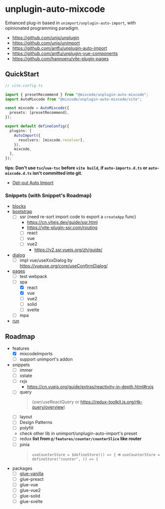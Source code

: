 # unplugin-auto-mixcode

Enhanced plug-in based in `unimport/unplugin-auto-import`, with opinionated
programming paradigm.

- https://github.com/unjs/unplugin
- https://github.com/unjs/unimport
- https://github.com/antfu/unplugin-auto-import
- https://github.com/antfu/unplugin-vue-components
- https://github.com/hannoeru/vite-plugin-pages

## QuickStart

```ts
// vite.config.ts

import { presetRecommend } from "@mixcode/unplugin-auto-mixcode";
import AutoMixcode from "@mixcode/unplugin-auto-mixcode/vite";

const mixcode = AutoMixcode({
  presets: [presetRecommend],
});

export default defineConfig({
  plugins: [
    AutoImport({
      resolvers: [mixcode.resolver],
    }),
    mixcode,
  ],
});
```

**tips: Don't use `tsc`/`vue-tsc` before `vite build`, if `auto-imports.d.ts` or
`auto-mixcode.d.ts` isn't committed into git.**

- [Opt-out Auto Import](https://github.com/unjs/unimport#opt-out-auto-import)

### Snippets (with Snippet's Roadmap)

- [blocks](./packages/unplugin-auto-mixcode/src/snippets/blocks/README.md)
- [bootstrap](./packages/unplugin-auto-mixcode/src/snippets/bootstrap/README.md)
  - [ ] ssr (need re-sort import code to export a `createApp` func)
    - https://cn.vitejs.dev/guide/ssr.html
    - https://vite-plugin-ssr.com/routing
    - [ ] react
    - [ ] vue
    - [ ] vue2
      - https://v2.ssr.vuejs.org/zh/guide/
- [dialog](./packages/unplugin-auto-mixcode/src/snippets/dialog/README.md)
  - [ ] impl vue/useXxxDialog by https://vueuse.org/core/useConfirmDialog/
- [pages](./packages/unplugin-auto-mixcode/src/snippets/pages/README.md)
  - [ ] test webpack
  - [ ] spa
    - [x] react
    - [x] vue
    - [ ] vue2
    - [ ] solid
    - [ ] svelte
  - [ ] mpa
- [run](./packages/unplugin-auto-mixcode/src/snippets/run/README.md)

## Roadmap

- features
  - [x] mixcodeImports
  - [ ] support unimport's addon
- snippets
  - [ ] immer
  - [ ] xstate
  - [ ] rxjs
    - https://cn.vuejs.org/guide/extras/reactivity-in-depth.html#rxjs
  - [ ] query
    > (swr/useReactQuery or https://redux-toolkit.js.org/rtk-query/overview)
  - [ ] layout
  - [ ] Design Patterns
  - [ ] polyfill
  - check other lib in unimport/unplugin-auto-import's preset
  - [ ] redux **list from `@/features/counter/counterSlice` like router**
  - [ ] pinia
    > `useCounterStore = $defineStore(() => {` =>
    > `useCounterStore = defineStore("counter", () => {`
- packages
  - [ ] [glue-vanilla](http://vanilla-js.com/)
  - [ ] glue-preact
  - [ ] glue-vue
  - [ ] glue-vue2
  - [ ] glue-solid
  - [ ] glue-svelte
